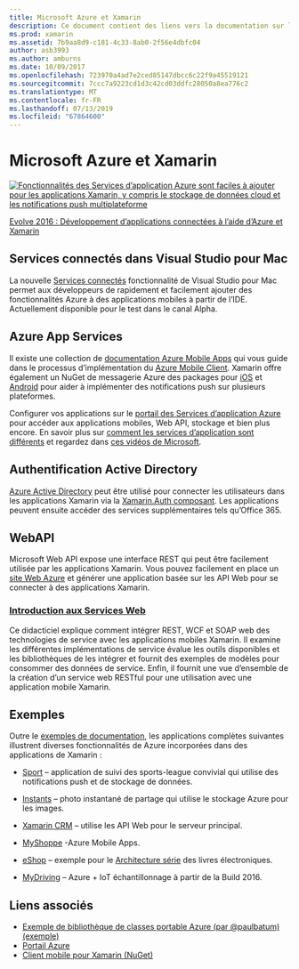 ```yaml
---
title: Microsoft Azure et Xamarin
description: Ce document contient des liens vers la documentation sur les Services connectés dans Visual Studio pour Mac, Azure Mobile Apps, l’authentification Active Directory et API Web.
ms.prod: xamarin
ms.assetid: 7b9aa8d9-c181-4c33-8ab0-2f56e4dbfc04
author: asb3993
ms.author: amburns
ms.date: 10/09/2017
ms.openlocfilehash: 723970a4ad7e2ced85147dbcc6c22f9a45519121
ms.sourcegitcommit: 7ccc7a9223cd1d3c42cd03ddfc28050a8ea776c2
ms.translationtype: MT
ms.contentlocale: fr-FR
ms.lasthandoff: 07/13/2019
ms.locfileid: "67864600"
---
```

# <a name="microsoft-azure-and-xamarin"></a>Microsoft Azure et Xamarin

[![](images/evolve-mikej-azure-sml.png "Fonctionnalités des Services d’application Azure sont faciles à ajouter pour les applications Xamarin, y compris le stockage de données cloud et les notifications push multiplateforme")](https://evolve.xamarin.com/session/56ec886fde91c6253c277bc6)

[Evolve 2016 : Développement d’applications connectées à l’aide d’Azure et Xamarin](https://evolve.xamarin.com/session/56ec886fde91c6253c277bc6)

## <a name="connected-services-in-visual-studio-for-mac"></a>Services connectés dans Visual Studio pour Mac

La nouvelle [Services connectés](connected-services.md) fonctionnalité de Visual Studio pour Mac permet aux développeurs de rapidement et facilement ajouter des fonctionnalités Azure à des applications mobiles à partir de l’IDE. Actuellement disponible pour le test dans le canal Alpha.

## <a name="azure-app-services"></a>Azure App Services

Il existe une collection de [documentation Azure Mobile Apps](~/cross-platform/data-cloud/mobile-apps.md) qui vous guide dans le processus d’implémentation du [Azure Mobile Client](https://www.nuget.org/packages/Microsoft.Azure.Mobile.Client/).
Xamarin offre également un NuGet de messagerie Azure des packages pour [iOS](https://www.nuget.org/packages/Xamarin.Azure.NotificationHubs.iOS/) et [Android](https://www.nuget.org/packages/Xamarin.Azure.NotificationHubs.Android/) pour aider à implémenter des notifications push sur plusieurs plateformes.

Configurer vos applications sur le [portail des Services d’application Azure](https://portal.azure.com/) pour accéder aux applications mobiles, Web API, stockage et bien plus encore. En savoir plus sur [comment les services d’application sont différents](https://azure.microsoft.com/updates/whats-new-with-azure-app-service/) et regardez dans [ces vidéos de Microsoft](https://azure.microsoft.com/campaigns/azure-march-announcement/).

## <a name="active-directory-authentication"></a>Authentification Active Directory

[Azure Active Directory](~/cross-platform/data-cloud/active-directory/index.md) peut être utilisé pour connecter les utilisateurs dans les applications Xamarin via la [Xamarin.Auth composant](https://www.nuget.org/packages/Xamarin.Auth/).
Les applications peuvent ensuite accéder des services supplémentaires tels qu’Office 365.

## <a name="webapi"></a>WebAPI

Microsoft Web API expose une interface REST qui peut être facilement utilisée par les applications Xamarin.
Vous pouvez facilement en place un [site Web Azure](https://trywebsites.azurewebsites.net/) et générer une application basée sur les API Web pour se connecter à des applications Xamarin.


### <a name="introduction-to-web-servicescross-platformdata-cloudweb-servicesindexmd"></a>[Introduction aux Services Web](~/cross-platform/data-cloud/web-services/index.md)

Ce didacticiel explique comment intégrer REST, WCF et SOAP web des technologies de service avec les applications mobiles Xamarin. Il examine les différentes implémentations de service évalue les outils disponibles et les bibliothèques de les intégrer et fournit des exemples de modèles pour consommer des données de service. Enfin, il fournit une vue d’ensemble de la création d’un service web RESTful pour une utilisation avec une application mobile Xamarin.

## <a name="samples"></a>Exemples

Outre le [exemples de documentation](https://github.com/xamarin/mobile-samples/tree/master/Azure), les applications complètes suivantes illustrent diverses fonctionnalités de Azure incorporées dans des applications de Xamarin :

- [Sport](https://github.com/xamarin/Sport) – application de suivi des sports-league convivial qui utilise des notifications push et de stockage de données.
- [Instants](https://github.com/pierceboggan/Moments) – photo instantané de partage qui utilise le stockage Azure pour les images.
- [Xamarin CRM](https://github.com/xamarin/app-crm) – utilise les API Web pour le serveur principal.
- [MyShoppe](https://github.com/jamesmontemagno/MyShoppe) -Azure Mobile Apps.

- [eShop](https://github.com/dotnet-architecture/eShopOnContainers) – exemple pour le [Architecture série](https://www.microsoft.com/net/learn/architecture) des livres électroniques.
- [MyDriving](https://azure.microsoft.com/campaigns/mydriving/) – Azure + IoT échantillonnage à partir de la Build 2016.


## <a name="related-links"></a>Liens associés

- [Exemple de bibliothèque de classes portable Azure (par @paulbatum) (exemple)](https://github.com/paulbatum/mobile-services-xamarin-pcl)
- [Portail Azure](https://azure.microsoft.com/)
- [Client mobile pour Xamarin (NuGet)](https://www.nuget.org/packages/Microsoft.Azure.Mobile.Client/)
